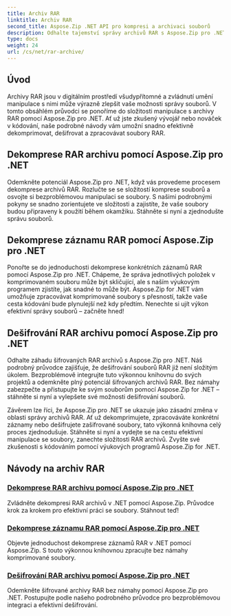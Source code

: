 ```yaml
---
title: Archiv RAR
linktitle: Archiv RAR
second_title: Aspose.Zip .NET API pro kompresi a archivaci souborů
description: Odhalte tajemství správy archivů RAR s Aspose.Zip pro .NET! Bez námahy dekomprimujte, dešifrujte a manipulujte s komprimovanými soubory. Stáhněte si nyní pro efektivní práci se soubory.
type: docs
weight: 24
url: /cs/net/rar-archive/
---
```


## Úvod

Archivy RAR jsou v digitálním prostředí všudypřítomné a zvládnutí umění manipulace s nimi může výrazně zlepšit vaše možnosti správy souborů. V tomto obsáhlém průvodci se ponoříme do složitosti manipulace s archivy RAR pomocí Aspose.Zip pro .NET. Ať už jste zkušený vývojář nebo nováček v kódování, naše podrobné návody vám umožní snadno efektivně dekomprimovat, dešifrovat a zpracovávat soubory RAR.

## Dekomprese RAR archivu pomocí Aspose.Zip pro .NET
Odemkněte potenciál Aspose.Zip pro .NET, když vás provedeme procesem dekomprese archivů RAR. Rozlučte se se složitostí komprese souborů a osvojte si bezproblémovou manipulaci se soubory. S našimi podrobnými pokyny se snadno zorientujete ve složitosti a zajistíte, že vaše soubory budou připraveny k použití během okamžiku. Stáhněte si nyní a zjednodušte správu souborů.

## Dekomprese záznamu RAR pomocí Aspose.Zip pro .NET
Ponořte se do jednoduchosti dekomprese konkrétních záznamů RAR pomocí Aspose.Zip pro .NET. Chápeme, že správa jednotlivých položek v komprimovaném souboru může být skličující, ale s naším výukovým programem zjistíte, jak snadné to může být. Aspose.Zip for .NET vám umožňuje zpracovávat komprimované soubory s přesností, takže vaše cesta kódování bude plynulejší než kdy předtím. Nenechte si ujít výkon efektivní správy souborů – začněte hned!

## Dešifrování RAR archivu pomocí Aspose.Zip pro .NET
Odhalte záhadu šifrovaných RAR archivů s Aspose.Zip pro .NET. Náš podrobný průvodce zajišťuje, že dešifrování souborů RAR již není složitým úkolem. Bezproblémově integrujte tuto výkonnou knihovnu do svých projektů a odemkněte plný potenciál šifrovaných archivů RAR. Bez námahy zabezpečte a přistupujte ke svým souborům pomocí Aspose.Zip for .NET – stáhněte si nyní a vylepšete své možnosti dešifrování souborů.

Závěrem lze říci, že Aspose.Zip pro .NET se ukazuje jako zásadní změna v oblasti správy archivů RAR. Ať už dekomprimujete, zpracováváte konkrétní záznamy nebo dešifrujete zašifrované soubory, tato výkonná knihovna celý proces zjednodušuje. Stáhněte si nyní a vydejte se na cestu efektivní manipulace se soubory, zanechte složitosti RAR archivů. Zvyšte své zkušenosti s kódováním pomocí výukových programů Aspose.Zip for .NET.
## Návody na archiv RAR
### [Dekomprese RAR archivu pomocí Aspose.Zip pro .NET](./decompress-rar-archive/)
Zvládněte dekompresi RAR archivů v .NET pomocí Aspose.Zip. Průvodce krok za krokem pro efektivní práci se soubory. Stáhnout teď!
### [Dekomprese záznamu RAR pomocí Aspose.Zip pro .NET](./decompress-rar-entry/)
Objevte jednoduchost dekomprese záznamů RAR v .NET pomocí Aspose.Zip. S touto výkonnou knihovnou zpracujte bez námahy komprimované soubory.
### [Dešifrování RAR archivu pomocí Aspose.Zip pro .NET](./decrypt-rar-archive/)
Odemkněte šifrované archivy RAR bez námahy pomocí Aspose.Zip pro .NET. Postupujte podle našeho podrobného průvodce pro bezproblémovou integraci a efektivní dešifrování.